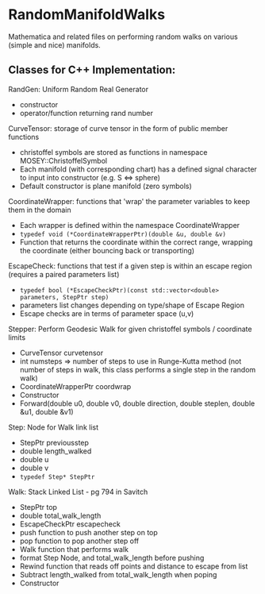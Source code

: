# RandomManifoldWalks
Mathematica and related files on performing random walks on various (simple and nice) manifolds.

## Classes for C++ Implementation:

RandGen: Uniform Random Real Generator
 - constructor
 - operator/function returning rand number

CurveTensor: storage of curve tensor in the form of public member functions 
 - christoffel symbols are stored as functions in namespace MOSEY::ChristoffelSymbol
 - Each manifold (with corresponding chart) has a defined signal character to input into constructor (e.g. S <=> sphere)
 - Default constructor is plane manifold (zero symbols)

CoordinateWrapper: functions that 'wrap' the parameter variables to keep them in the domain
 - Each wrapper is defined within the namespace CoordinateWrapper
 - `typedef void (*CoordinateWrapperPtr)(double &u, double &v)`
 - Function that returns the coordinate within the correct range, wrapping the coordinate (either bouncing back or transporting)

EscapeCheck: functions that test if a given step is within an escape region (requires a paired parameters list)
 - `typedef bool (*EscapeCheckPtr)(const std::vector<double> parameters, StepPtr step)`
 - parameters list changes depending on type/shape of Escape Region
 - Escape checks are in terms of parameter space (u,v)

Stepper: Perform Geodesic Walk for given christoffel symbols / coordinate limits
 - CurveTensor curvetensor
 - int numsteps ⇒ number of steps to use in Runge-Kutta method (not number of steps in walk, this class performs a single step in the random walk)
 - CoordinateWrapperPtr coordwrap
 - Constructor
 - Forward(double u0, double v0, double direction, double steplen, double &u1, double &v1)

Step: Node for Walk link list
 - StepPtr previousstep
 - double length_walked
 - double u
 - double v
 - `typedef Step* StepPtr`

Walk: Stack Linked List - pg 794 in Savitch
 - StepPtr top
 - double total_walk_length
 - EscapeCheckPtr escapecheck
 - push function to push another step on top
 - pop function to pop another step off
 - Walk function that performs walk 
 - format Step Node, and total_walk_length before pushing
 - Rewind function that reads off points and distance to escape from list
 - Subtract length_walked from total_walk_length when poping
 - Constructor

